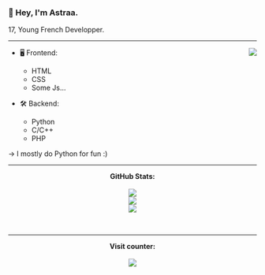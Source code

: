 ### __🦖 Hey, I'm Astraa.__ 
17, Young French Developper.

---

<a href="https://discord.com/users/464457105521508354">
  <img src="https://lanyard-profile-readme.vercel.app/api/464457105521508354?theme=dark&bg=0d1117&animated=true&hideDiscrim=false&borderRadius=30px&idleMessage=Follow%20me%20on%20GitHub%20<3" align="right" /></a>

- 🖥️ Frontend:
  - HTML
  - CSS
  - Some Js...

- 🛠 Backend:
  - Python
  - C/C++
  - PHP
 
-> I mostly do Python for fun :)

---  

<p align="center">
	<b>GitHub Stats:</b><br><br>
    	<img src="https://github-readme-streak-stats.herokuapp.com/?user=AstraaDev&theme=dark&hide_border=true&theme=light">
	<br>
	<img src="https://github-readme-stats.vercel.app/api?username=AstraaDev&include_all_commits=true&show_icons=true&hide_border=true&hide_title=true&count_private=true&theme=light">
	<br>
	<img src="https://github-readme-stats.vercel.app/api/top-langs/?username=AstraaDev&count_private=true&langs_count=8&hide_border=true&theme=light">
</p>

<p>&nbsp;</p>    

---  

<p align="center"><b> 
  Visit counter:</b><br><br>
  <img src="https://profile-counter.glitch.me/AstraaDev/count.svg" />
</p>
